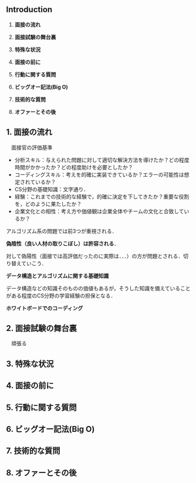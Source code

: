 ## Introduction

1. **面接の流れ**

2. **面接試験の舞台裏**  

3. **特殊な状況**  

4. **面接の前に**

5. **行動に関する質問**

6. **ビッグオー記法(Big O)**

7. **技術的な質問**

8. **オファーとその後**

## 1. 面接の流れ

　面接官の評価基準
 
- 分析スキル：与えられた問題に対して適切な解決方法を導けたか？どの程度時間がかかったか？どの程度助けを必要としたか？
- コーディングスキル：考えを的確に実装できているか？エラーの可能性は想定されているか？
- CS分野の基礎知識：文字通り．
- 経験：これまでの技術的な経験で，的確に決定を下してきたか？重要な役割を，どのように果たしたか？
- 企業文化との相性：考え方や価値観は企業全体やチームの文化と合致しているか？

アルゴリズム系の問題では前3つが重視される．

**偽陰性（良い人材の取りこぼし）は許容される**．

対して偽陽性（面接では高評価だったのに実際は．．．）の方が問題とされる．切り替えていこう．

**データ構造とアルゴリズムに関する基礎知識**

データ構造などの知識そのものの価値もあるが，そうした知識を備えていることがある程度のCS分野の学習経験の担保となる．

**ホワイトボードでのコーディング**

 
## 2. 面接試験の舞台裏
　頑張る

## 3. 特殊な状況

## 4. 面接の前に

## 5. 行動に関する質問

## 6. ビッグオー記法(Big O)

## 7. 技術的な質問

## 8. オファーとその後
